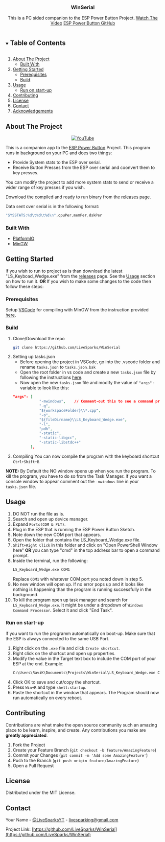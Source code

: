<!-- PROJECT LOGO -->
<p align="center">
  <h3 align="center">WinSerial</h3>

  <p align="center">
    This is a PC sided companion to the ESP Power Button Project.
    <a href="https://www.youtube.com/watch?v=Uo5vbjHSwwY">Watch The Video</a>
    <a href="https://github.com/LiveSparks/ESP_Power_Button">ESP Power Button GitHub</a>
  </p>
</p>

<!-- TABLE OF CONTENTS -->
<details open="open">
  <summary><h2 style="display: inline-block">Table of Contents</h2></summary>
  <ol>
    <li><a href="#about-the-project">About The Project</a>
      <ul>
        <li><a href="#built-with">Built With</a></li>
      </ul>
    </li>
    <li><a href="#getting-started">Getting Started</a>
      <ul>
        <li><a href="#prerequisites">Prerequisites</a></li>
        <li><a href="#build">Build</a></li>
      </ul>
    </li>
    <li><a href="#usage">Usage</a>
        <ul>
            <li><a href="#run-on-start-up">Run on start-up</a></li>
        </ul>
    </li>
    <li><a href="#contributing">Contributing</a></li>
    <li><a href="#license">License</a></li>
    <li><a href="#contact">Contact</a></li>
    <li><a href="#acknowledgements">Acknowledgements</a></li>
  </ol>
</details>



<!-- ABOUT THE PROJECT -->
## About The Project
<div align="center">
  <a href="https://www.youtube.com/watch?v=Uo5vbjHSwwY"><img src="https://img.youtube.com/vi/Uo5vbjHSwwY/0.jpg" alt="YouTube"></a>
</div>

This is a companion app to the [ESP Power Button](https://github.com/LiveSparks/ESP_Power_Button) Project. This program runs in background on your PC and does two things:

* Provide System stats to the ESP over serial.
* Receive Button Presses from the ESP over serial and coonvert them to key presses.

You can modify the project to add more system stats to send or receive a wider range of key presses if you wish.

Download the compiled and ready to run binary from the [releases](https://github.com/LiveSparks/WinSerial/releases) page.

Data sent over serial is in the following format:
```cpp
"SYSSTATS:%d\t%d\t%d\n",cpuPer,memPer,dskPer
```


### Built With
* [PlatformIO](https://platformio.org/)
* [MinGW](http://mingw-w64.org/)



<!-- GETTING STARTED -->
## Getting Started

If you wish to run to project as is than download the latest "LS_Keyboad_Wedge.exe" from the [releases](https://github.com/LiveSparks/WinSerial/releases) page. See the [Usage](#usage) section on how to run it.
**OR**
If you wish to make some changes to the code then follow these steps:

### Prerequisites

Setup [VSCode](https://code.visualstudio.com/download) for compiling with MinGW from the instruction provided [here](https://code.visualstudio.com/docs/cpp/config-mingw).

### Build

1. Clone/Download the repo
   ```sh
   git clone https://github.com/LiveSparks/WinSerial
   ```
2. Setting up tasks.json
    * Before opening the project in VSCode, go into the .vscode folder and rename `tasks.json` to `tasks.json.bak`
    * Open the root folder in vs code and create a new `tasks.json` file by following the instructions [here](https://code.visualstudio.com/docs/cpp/config-mingw#_build-helloworldcpp).
    * Now open the new `tasks.json` file and modify the value of `"args":` variable to look like this:
    ```json
    "args": [
				"-mwindows",	// Comment-out this to see a command prompt when the program is run.
				"-g",
				"${workspaceFolder}\\*.cpp",
				"-o",
				"${fileDirname}\\LS_Keyboard_Wedge.exe",
				"-l",
				"pdh",
				"-static",
				"-static-libgcc",
				"-static-libstdc++"
			],
    ```
3. Compiling
    You can now compile the program with the keyboard shortcut `Ctrl+Shift+B`.

**NOTE:** By Default the NO window opens up when you run the program. To kill the program, you have to do so from the Task Manager. If you want a console window to appear comment out the `-mwindows` line in your `tasks.json` file.

<!-- USAGE EXAMPLES -->
## Usage

1. DO NOT run the file as is.
2. Search and open up device manager.
3. Expand `Ports(COM & PLT)`.
4. Plug in the ESP that is running the ESP Power Button Sketch.
5. Note down the new COM port that appears.
6. Open the folder that contains the LS_Keyboard_Wedge.exe file.
7. `Shift+Right Click` in this folder and click on "Open PowerShell Window here" **OR** you can type "cmd" in the top address bar to open a command prompt.
8. Inside the terminal, run the following:
    ```sh
    LS_Keyboard_Wedge.exe COM1
    ```
    Replace `COM1` with whatever COM port you noted down in step 5.
9. No new window will open up. If no error pops up and it looks like nothing is happening than the program is running successfully in the background.
10. To kill the program open up task manager and search for `LS_Keyboard_Wedge.exe`. It might be under a dropdown of `Windows Command Processor`. Select it and click "End Task".

### Run on start-up
If you want to run the programm automatically on boot-up. Make sure that the ESP is always connected to the same USB Port.
1. Right click on the `.exe` file and click `Create shortcut`.
2. Right click on the shortcut and open up properties.
3. Modify the value in the Target text box to include the COM port of your ESP at the end. Example:
    ```sh
    C:\Users\RaviK\Documents\Projects\WinSerial\LS_Keyboard_Wedge.exe COM12
    ```
4. Click OK to save and cut/copy the shortcut.
5. Press `Win+R` and type `shell:startup`.
6. Paste the shortcut in the window that appears. The Program should now run automatically on every reboot.


<!-- CONTRIBUTING -->
## Contributing

Contributions are what make the open source community such an amazing place to be learn, inspire, and create. Any contributions you make are **greatly appreciated**.

1. Fork the Project
2. Create your Feature Branch (`git checkout -b feature/AmazingFeature`)
3. Commit your Changes (`git commit -m 'Add some AmazingFeature'`)
4. Push to the Branch (`git push origin feature/AmazingFeature`)
5. Open a Pull Request



<!-- LICENSE -->
## License

Distributed under the MIT License.



<!-- CONTACT -->
## Contact

Your Name - [@LiveSparksYT](https://twitter.com/LiveSparksYT) - livesparking@gmail.com

Project Link: [https://github.com/LiveSparks/WinSerial](https://github.com/LiveSparks/WinSerial)